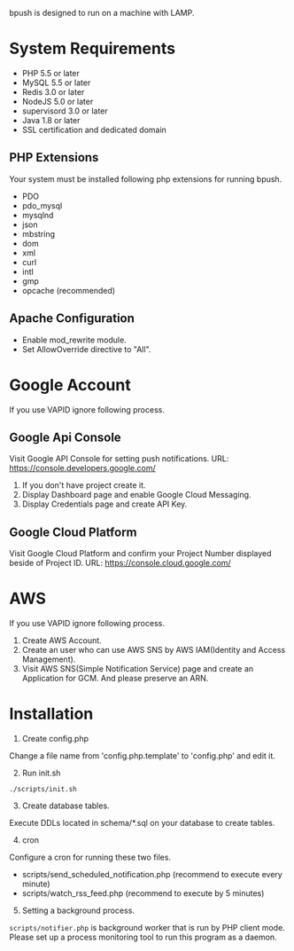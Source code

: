 bpush is designed to run on a machine with LAMP.

# System Requirements

 - PHP 5.5 or later
 - MySQL 5.5 or later
 - Redis 3.0 or later
 - NodeJS 5.0 or later
 - supervisord 3.0 or later
 - Java 1.8 or later
 - SSL certification and dedicated domain

## PHP Extensions

Your system must be installed following php extensions for running bpush.

 - PDO
 - pdo_mysql
 - mysqlnd
 - json
 - mbstring
 - dom
 - xml
 - curl
 - intl
 - gmp
 - opcache (recommended)


##  Apache Configuration

 - Enable mod_rewrite module.
 - Set AllowOverride directive to "All".

# Google Account

If you use VAPID ignore following process.

## Google Api Console

Visit Google API Console for setting push notifications.
URL: https://console.developers.google.com/

1. If you don't have project create it.
2. Display Dashboard page and enable Google Cloud Messaging.
3. Display Credentials page and create API Key.

## Google Cloud Platform

Visit Google Cloud Platform and confirm your Project Number displayed beside of Project ID.
URL: https://console.cloud.google.com/

# AWS

If you use VAPID ignore following process.

1. Create AWS Account.
2. Create an user who can use AWS SNS by AWS IAM(Identity and Access Management).
3. Visit AWS SNS(Simple Notification Service) page and create an Application for GCM. And please preserve an ARN.

# Installation

1. Create config.php

Change a file name from 'config.php.template' to 'config.php' and edit it.

2. Run init.sh

```
./scripts/init.sh
```

3. Create database tables.

Execute DDLs located in schema/*.sql on your database to create tables.

4. cron

Configure a cron for running these two files.

 - scripts/send_scheduled_notification.php (recommend to execute every minute)
 - scripts/watch_rss_feed.php (recommend to execute by 5 minutes)

5. Setting a background process.

`scripts/notifier.php` is background worker that is run by PHP client mode.
Please set up a process monitoring tool to run this program as a daemon.

